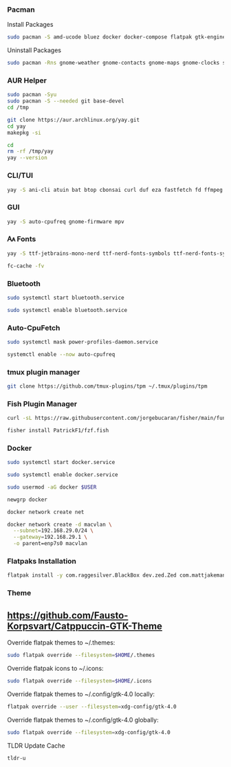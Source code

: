 
### Pacman

Install Packages
```sh
sudo pacman -S amd-ucode bluez docker docker-compose flatpak gtk-engine-murrine
```

Uninstall Packages
```sh
sudo pacman -Rns gnome-weather gnome-contacts gnome-maps gnome-clocks simple-scan gnome-system-monitor gnome-text-editor gnome-connections snapshot totem gnome-music htop nano
```

### AUR Helper
```sh
sudo pacman -Syu
sudo pacman -S --needed git base-devel
cd /tmp

git clone https://aur.archlinux.org/yay.git
cd yay
makepkg -si

cd
rm -rf /tmp/yay
yay --version
```

### CLI/TUI
```sh
yay -S ani-cli atuin bat btop cbonsai curl duf eza fastfetch fd ffmpeg figlet fish fzf gcc github-cli git-delta jq lazydocker lazygit lazynpm llvm neovim nodejs npm nushell nvitop nvm openrgb powertop ripgrep starship speedtest-cli syncthing tldr tmux tty-clock unimatrix wl-clipboard yazi yt-dlp zoxide
```

### GUI
```sh
yay -S auto-cpufreq gnome-firmware mpv
```

### 🗛 Fonts
```sh
yay -S ttf-jetbrains-mono-nerd ttf-nerd-fonts-symbols ttf-nerd-fonts-symbols-mono ttf-nerd-fonts-symbols-common ttf-font-awesome noto-fonts-cjk
```

```sh
fc-cache -fv
```

### Bluetooth
```sh
sudo systemctl start bluetooth.service
```

```sh
sudo systemctl enable bluetooth.service
```

### Auto-CpuFetch
```sh
sudo systemctl mask power-profiles-daemon.service
```

```sh
systemctl enable --now auto-cpufreq
```

### tmux plugin manager
```sh
git clone https://github.com/tmux-plugins/tpm ~/.tmux/plugins/tpm
```

### Fish Plugin Manager
```sh
curl -sL https://raw.githubusercontent.com/jorgebucaran/fisher/main/functions/fisher.fish | source && fisher install jorgebucaran/fisher
```

```sh
fisher install PatrickF1/fzf.fish
```

### Docker
```sh
sudo systemctl start docker.service
```

```sh
sudo systemctl enable docker.service
```

```sh
sudo usermod -aG docker $USER
```

```sh
newgrp docker
```

```sh
docker network create net
```

```sh
docker network create -d macvlan \
  --subnet=192.168.29.0/24 \
  --gateway=192.168.29.1 \
  -o parent=enp7s0 macvlan
```

### Flatpaks Installation
```sh
flatpak install -y com.raggesilver.BlackBox dev.zed.Zed com.mattjakeman.ExtensionManager org.gnome.gitlab.YaLTeR.Identity com.belmoussaoui.Decoder dev.geopjr.Archives com.github.huluti.Curtail io.gitlab.theevilskeleton.Upscaler com.belmoussaoui.Authenticator io.gitlab.adhami3310.Impression dev.geopjr.Collision io.github.flattool.Warehouse io.github.realmazharhussain.GdmSettings io.github.fizzyizzy05.binary dev.bragefuglseth.Keypunch io.github.tfuxu.Halftone org.gnome.World.PikaBackup io.github.fkinoshita.Telegraph com.github.ADBeveridge.Raider com.github.tchx84.Flatseal com.github.neithern.g4music io.missioncenter.MissionCenter com.github.tenderowl.frog io.github.zaedus.spider io.github.vikdevelop.SaveDesktop com.hunterwittenborn.Celeste org.nickvision.tubeconverter org.upscayl.Upscayl cafe.avery.Delfin com.usebottles.bottles com.ranfdev.Notify com.belmoussaoui.Obfuscate io.github.lainsce.Countdown io.github.celluloid_player.Celluloid org.mozilla.Thunderbird org.gnome.Papers org.gnome.World.Secrets net.codelogistics.webapps org.gnome.Fractal md.obsidian.Obsidian io.gitlab.adhami3310.Footage
```

### Theme

## https://github.com/Fausto-Korpsvart/Catppuccin-GTK-Theme

Override flatpak themes to ~/.themes:
```sh
sudo flatpak override --filesystem=$HOME/.themes
```

Override flatpak icons to ~/.icons:
```sh
sudo flatpak override --filesystem=$HOME/.icons
```

Override flatpak themes to ~/.config/gtk-4.0 locally:
```sh
flatpak override --user --filesystem=xdg-config/gtk-4.0
```

Override flatpak themes to ~/.config/gtk-4.0 globally:
```sh
sudo flatpak override --filesystem=xdg-config/gtk-4.0
```

TLDR Update Cache
```sh
tldr-u
```

